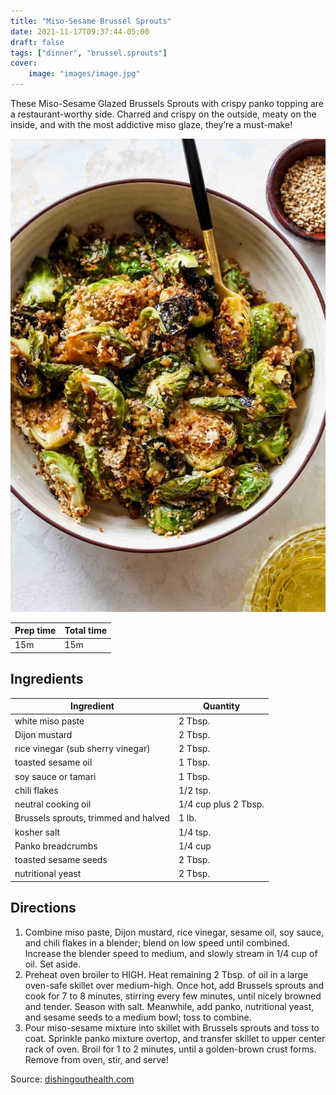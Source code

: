 ```yaml
---
title: "Miso-Sesame Brussel Sprouts"
date: 2021-11-17T09:37:44-05:00
draft: false
tags: ["dinner", "brussel.sprouts"]
cover:
    image: "images/image.jpg"
---
```



These Miso-Sesame Glazed Brussels Sprouts with crispy panko topping are a restaurant-worthy side. Charred and crispy 
on the outside, meaty on the inside, and with the most addictive miso glaze, they’re a must-make!

![](images/image.jpg)

|Prep time|Total time|
--- | ---
|15m|15m|


## Ingredients

|Ingredient|Quantity|
--- | ---
white miso paste|2 Tbsp. 
Dijon mustard|2 Tbsp. 
rice vinegar (sub sherry vinegar)|2 Tbsp. 
toasted sesame oil|1 Tbsp. 
soy sauce or tamari|1 Tbsp. 
chili flakes|1/2 tsp. 
neutral cooking oil|1/4 cup plus 2 Tbsp. 
Brussels sprouts, trimmed and halved|1 lb. 
kosher salt|1/4 tsp. 
Panko breadcrumbs|1/4 cup 
toasted sesame seeds|2 Tbsp. 
nutritional yeast|2 Tbsp. 

## Directions

1. Combine miso paste, Dijon mustard, rice vinegar, sesame oil, soy sauce, and chili flakes in a blender; blend on low speed until combined. Increase the blender speed to medium, and slowly stream in 1/4 cup of oil. Set aside.
1. Preheat oven broiler to HIGH.
   Heat remaining 2 Tbsp. of oil in a large oven-safe skillet over medium-high. Once hot, add Brussels sprouts and cook for 7 to 8 minutes, stirring every few minutes, until nicely browned and tender. Season with salt.
   Meanwhile, add panko, nutritional yeast, and sesame seeds to a medium bowl; toss to combine.
1. Pour miso-sesame mixture into skillet with Brussels sprouts and toss to coat. Sprinkle panko mixture overtop, and transfer skillet to upper center rack of oven. Broil for 1 to 2 minutes, until a golden-brown crust forms.
    Remove from oven, stir, and serve!

Source: [dishingouthealth.com](https://dishingouthealth.com/miso-sesame-glazed-brussels-sprouts/#recipe)
